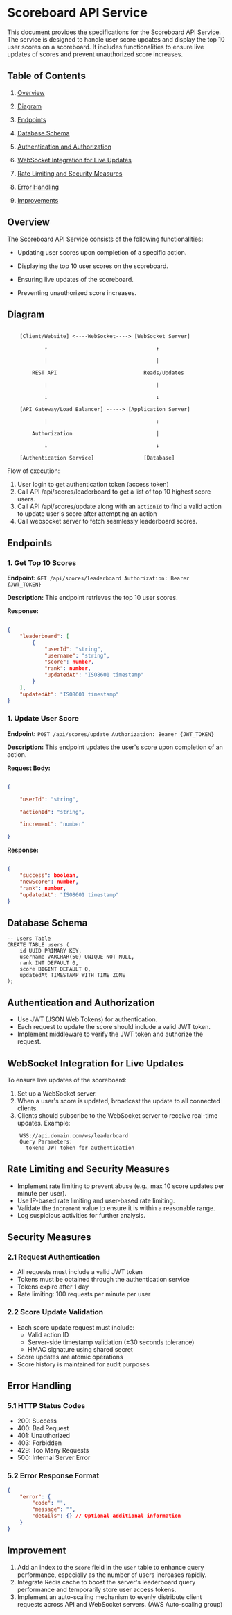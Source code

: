 
# Scoreboard API Service

  

This document provides the specifications for the Scoreboard API Service. The service is designed to handle user score updates and display the top 10 user scores on a scoreboard. It includes functionalities to ensure live updates of scores and prevent unauthorized score increases.

  

## Table of Contents

  

1. [Overview](#overview)

2. [Diagram](#diagram)

3. [Endpoints](#endpoints)

4. [Database Schema](#database-schema)

5. [Authentication and Authorization](#authentication-and-authorization)

6. [WebSocket Integration for Live Updates](#websocket-integration-for-live-updates)

7. [Rate Limiting and Security Measures](#rate-limiting-and-security-measures)

8. [Error Handling](#error-handling)

8. [Improvements](#improvements)

  

## Overview

  

The Scoreboard API Service consists of the following functionalities:

  

- Updating user scores upon completion of a specific action.

- Displaying the top 10 user scores on the scoreboard.

- Ensuring live updates of the scoreboard.

- Preventing unauthorized score increases.

  

## Diagram

  

```plaintext

	[Client/Website] <----WebSocket----> [WebSocket Server]

			↑ 									↑

			| 									|

		REST API 							Reads/Updates

			| 									|

			↓ 									↓

	[API Gateway/Load Balancer] -----> [Application Server]

			| 									↑

		Authorization 							|

			↓ 									↓

	[Authentication Service] 				[Database]

```

Flow of execution:
1. User login to get authentication token (access token)
2. Call API /api/scores/leaderboard to get a list of top 10 highest score users.
3. Call API /api/scores/update along with an `actionId` to find a valid action to update user's score after attempting an action
4. Call websocket server to fetch seamlessly leaderboard scores.

## Endpoints

### 1. Get Top 10 Scores

  

**Endpoint:**  `GET /api/scores/leaderboard Authorization: Bearer {JWT_TOKEN}`

  

**Description:** This endpoint retrieves the top 10 user scores.

  

**Response:**

```json

{
	"leaderboard": [ 
		{ 
			"userId": "string", 
			"username": "string", 
			"score": number, 
			"rank": number, 
			"updatedAt": "ISO8601 timestamp" 
		} 
	], 
	"updatedAt": "ISO8601 timestamp"
}

```

### 1. Update User Score

  

**Endpoint:**  `POST /api/scores/update Authorization: Bearer {JWT_TOKEN}`


**Description:** This endpoint updates the user's score upon completion of an action.

  

**Request Body:**

```json

{

	"userId": "string",

	"actionId": "string",

	"increment": "number"

}

```
**Response:**

```json

{
	"success": boolean, 
	"newScore": number, 
	"rank": number,
	"updatedAt": "ISO8601 timestamp"
}

```

## Database Schema
```
-- Users Table
CREATE TABLE users (
    id UUID PRIMARY KEY,
    username VARCHAR(50) UNIQUE NOT NULL,
    rank INT DEFAULT 0,
    score BIGINT DEFAULT 0,
    updatedAt TIMESTAMP WITH TIME ZONE
);
```

## Authentication and Authorization
-   Use JWT (JSON Web Tokens) for authentication.
-   Each request to update the score should include a valid JWT token.
-   Implement middleware to verify the JWT token and authorize the request.

## WebSocket Integration for Live Updates
To ensure live updates of the scoreboard:

1.  Set up a WebSocket server.
2.  When a user's score is updated, broadcast the update to all connected clients.
3.  Clients should subscribe to the WebSocket server to receive real-time updates.
Example:
```
	WSS://api.domain.com/ws/leaderboard
	Query Parameters:
	- token: JWT token for authentication
```

## Rate Limiting and Security Measures
-   Implement rate limiting to prevent abuse (e.g., max 10 score updates per minute per user).
-   Use IP-based rate limiting and user-based rate limiting.
-   Validate the  `increment`  value to ensure it is within a reasonable range.
-   Log suspicious activities for further analysis.

## Security Measures
### 2.1 Request Authentication

-   All requests must include a valid JWT token
-   Tokens must be obtained through the authentication service
-   Tokens expire after 1 day
-   Rate limiting: 100 requests per minute per user

### 2.2 Score Update Validation

-   Each score update request must include:
    -   Valid action ID
    -   Server-side timestamp validation (±30 seconds tolerance)
    -   HMAC signature using shared secret
-   Score updates are atomic operations
-   Score history is maintained for audit purposes

## Error Handling
### 5.1 HTTP Status Codes

-   200: Success
-   400: Bad Request
-   401: Unauthorized
-   403: Forbidden
-   429: Too Many Requests
-   500: Internal Server Error

### 5.2 Error Response Format

```json
{ 
	"error": { 
		"code": "", 
		"message": "", 
		"details": {} // Optional additional information 
	} 
}
```

## Improvement
1. Add an index to the `score` field in the `user` table to enhance query performance, especially as the number of users increases rapidly.
2. Integrate Redis cache to boost the server's leaderboard query performance and temporarily store user access tokens.
3. Implement an auto-scaling mechanism to evenly distribute client requests across API and WebSocket servers. (AWS Auto-scaling group)
